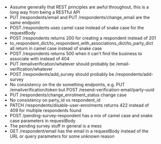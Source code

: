* Assume generally that REST principles are awful throughout, this is a long way from being a RESTful API
* PUT /respondents/email and PUT /respondents/change_email are the same endpoint
* POST /respondents uses camel case instead of snake case for the requestBody
* POST /respondents returns 200 for creating a respondent instead of 201
* to_respondent_dict/to_respondent_with_associations_dict/to_party_dict all return in camel case instead of snake case
* POST /respondents returns 500 when it can't find the business to associate with instead of 404
* PUT /emailverification/whatever should probably be /email-verification/whatever
* POST /respondents/add_survey should probably be /respondents/add-survey
* No consistency on the do something endpoints, e.g. PUT /emailverification/token but POST /resend-verification-email/party-uuid
* PUT /respondents/change_enrolment_status change case
* No consistency on party_id vs respondent_id
* PATCH /respondents/disable-user-enrolments returns 422 instead of 409 for multiple respondents found
* POST /pending-survey-respondent has a mix of camel case and snake case parameters in requestBody
* The pending survey stuff in general is a mess
* GET /respondent/email has the email in a requestBody instead of the URL or query parameters for some unknown reason